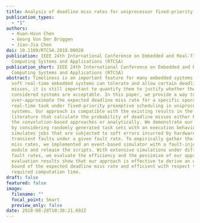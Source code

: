 ```yaml
---
title: Analysis of deadline miss rates for uniprocessor fixed-priority scheduling
publication_types:
  - "1"
authors:
  - Kuan-Hsun Chen
  - Georg Von Der Brüggen
  - Jian-Jia Chen
doi: 10.1109/RTCSA.2018.00028
publication: IEEE 24th International Conference on Embedded and Real-Time
  Computing Systems and Applications (RTCSA)
publication_short: IEEE 24th International Conference on Embedded and Real-Time
  Computing Systems and Applications (RTCSA)
abstract: Timeliness is an important feature for many embedded systems. Although
  soft real-time embedded systems can tolerate and allow certain deadline
  misses, it is still important to quantify them to justify whether the
  considered systems are acceptable. In this paper, we provide a way to safely
  over-approximate the expected deadline miss rate for a specific sporadic
  real-time task under fixed-priority preemptive scheduling in uniprocessor
  systems. Our approach is compatible with the existing results in the
  literature that calculate the probability of deadline misses either based on
  the convolution-based approaches or analytically. We demonstrate our approach
  by considering randomly generated task sets with an execution behavior that
  simulates jobs that are subjected to soft errors incurred by hardware
  transient faults under a given fault rate. To empirically gather the deadline
  miss rates, we implemented an event-based simulator with a fault-injection
  module and release the scripts. With extensive simulations under different
  fault rates, we evaluate the efficiency and the pessimism of our approach. The
  evaluation results show that our approach is effective to derive an upper
  bound of the expected deadline miss rate and efficient with respect to the
  required computation time.
draft: false
featured: false
image:
  filename: ""
  focal_point: Smart
  preview_only: false
date: 2018-08-28T10:36:21.692Z
---
```

